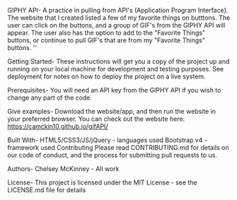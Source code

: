 

GIPHY API-
A practice in pulling from API's (Application Program Interface). The website that I created listed a few of my favorite things on butttons. The user can click on the buttons, and a group of GIF's from the GIPHY API will appear. The user also has the option to add to the "Favorite Things" buttons, or continue to pull GIF's that are from my "Favorite Things" buttons. ''

Getting Started-
These instructions will get you a copy of the project up and running on your local machine for development and testing purposes. See deployment for notes on how to deploy the project on a live system.

Prerequisites-
You will need an API key from the GIPHY API if you wish to change any part of the code.

Give examples-
Download the website/app, and then run the website in your preferred browser.
You can check out the website here: https://camckin10.github.io/gifAPI/

Built With-
HTML5/CSS3/JS/jQuery - languages used
Bootstrap v4 - framework used
Contributing
Please read CONTRIBUTING.md for details on our code of conduct, and the process for submitting pull requests to us.


Authors-
Chelsey McKinney - All work

License-
This project is licensed under the MIT License - see the LICENSE.md file for details


